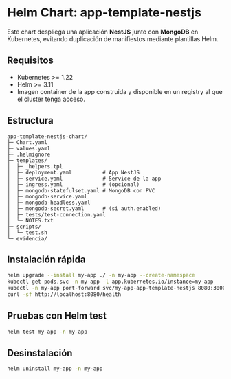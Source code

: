 # Helm Chart: app-template-nestjs

Este chart despliega una aplicación **NestJS** junto con **MongoDB** en Kubernetes, evitando duplicación de manifiestos mediante plantillas Helm.

## Requisitos
- Kubernetes >= 1.22
- Helm >= 3.11
- Imagen container de la app construida y disponible en un registry al que el cluster tenga acceso.

## Estructura
```
app-template-nestjs-chart/
├─ Chart.yaml
├─ values.yaml
├─ .helmignore
├─ templates/
│  ├─ _helpers.tpl
│  ├─ deployment.yaml          # App NestJS
│  ├─ service.yaml             # Service de la app
│  ├─ ingress.yaml             # (opcional)
│  ├─ mongodb-statefulset.yaml # MongoDB con PVC
│  ├─ mongodb-service.yaml
│  ├─ mongodb-headless.yaml
│  ├─ mongodb-secret.yaml      # (si auth.enabled)
│  ├─ tests/test-connection.yaml
│  └─ NOTES.txt
├─ scripts/
│  └─ test.sh
└─ evidencia/
```

## Instalación rápida
```bash
helm upgrade --install my-app ./ -n my-app --create-namespace
kubectl get pods,svc -n my-app -l app.kubernetes.io/instance=my-app
kubectl -n my-app port-forward svc/my-app-app-template-nestjs 8080:3000
curl -sf http://localhost:8080/health
```

## Pruebas con Helm test
```bash
helm test my-app -n my-app
```

## Desinstalación
```bash
helm uninstall my-app -n my-app
```
